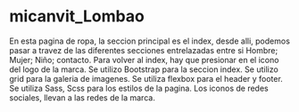 # micanvit_Lombao
En esta pagina de ropa, la seccion principal es el index, desde alli, podemos pasar a travez de las diferentes secciones entrelazadas entre si Hombre; Mujer; Niño; contacto. Para volver al index, hay que presionar en el icono del logo de la marca. 
Se utilizo Bootstrap para la seccion index.
Se utilizo grid para la galeria de imagenes.
Se utiliza flexbox para el header y footer.
Se utiliza Sass, Scss para los estilos de la pagina. 
Los iconos de redes sociales, llevan a las redes de la marca. 
